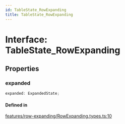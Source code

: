 ```yaml
---
id: TableState_RowExpanding
title: TableState_RowExpanding
---
```


# Interface: TableState\_RowExpanding

## Properties

### expanded

```ts
expanded: ExpandedState;
```

#### Defined in

[features/row-expanding/RowExpanding.types.ts:10](https://github.com/TanStack/table/blob/b1e6b79157b0debc7222660572b06c8b857f4605/packages/table-core/src/features/row-expanding/RowExpanding.types.ts#L10)

